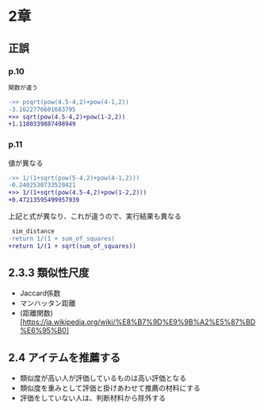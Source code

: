 # 2章

## 正誤
### p.10

```diff
関数が違う

->> psqrt(pow(4.5-4,2)+pow(4-1,2))
-3.1622776601683795
+>> sqrt(pow(4.5-4,2)+pow(1-2,2))
+1.1180339887498949
```

### p.11
値が異なる

```diff
->> 1/(1+sqrt(pow(5-4,2)+pow(4-1,2)))
-0.2402530733520421
+>> 1/(1+sqrt(pow(4.5-4,2)+pow(1-2,2)))
+0.47213595499957939
```

上記と式が異なり、これが違うので、実行結果も異なる

```diff
 sim_distance
-return 1/(1 + sum_of_squares)
+return 1/(1 + sqrt(sum_of_squares))
```

## 2.3.3 類似性尺度
- Jaccard係数
- マンハッタン距離
- (距離関数)[https://ja.wikipedia.org/wiki/%E8%B7%9D%E9%9B%A2%E5%87%BD%E6%95%B0]

## 2.4 アイテムを推薦する
- 類似度が高い人が評価しているものは高い評価となる
- 類似度を重みとして評価と掛けあわせて推薦の材料にする
- 評価をしていない人は、判断材料から除外する
